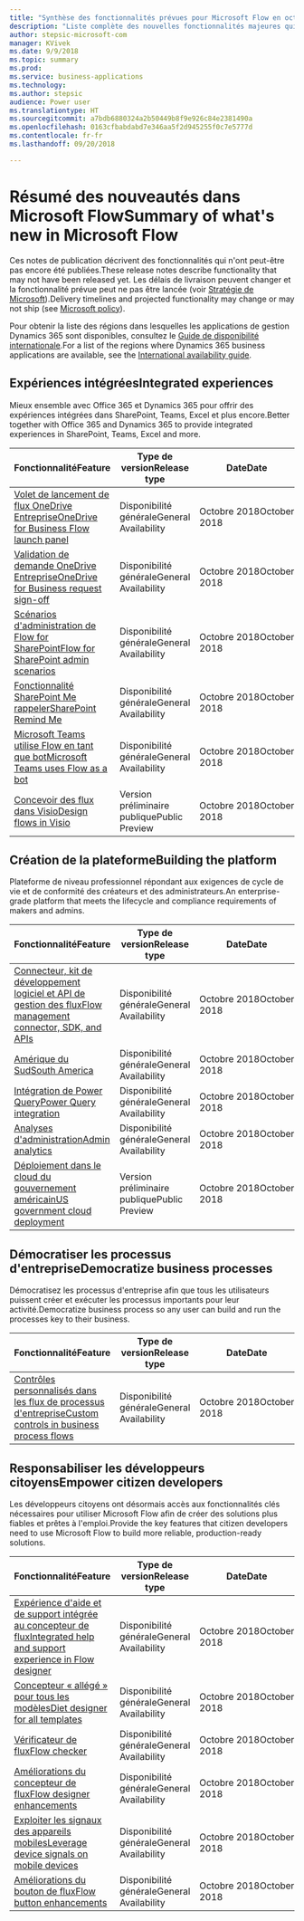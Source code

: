 ```yaml
---
title: "Synthèse des fonctionnalités prévues pour Microsoft Flow en octobre 2018"
description: "Liste complète des nouvelles fonctionnalités majeures qui seront disponibles dans la version d'octobre 2018 de Microsoft Flow."
author: stepsic-microsoft-com
manager: KVivek
ms.date: 9/9/2018
ms.topic: summary
ms.prod: 
ms.service: business-applications
ms.technology: 
ms.author: stepsic
audience: Power user
ms.translationtype: HT
ms.sourcegitcommit: a7bdb6880324a2b50449b8f9e926c84e2381490a
ms.openlocfilehash: 0163cfbabdabd7e346aa5f2d945255f0c7e5777d
ms.contentlocale: fr-fr
ms.lasthandoff: 09/20/2018

---
```


# <a name="summary-of-whats-new-in-microsoft-flow"></a><span data-ttu-id="6a7f6-103">Résumé des nouveautés dans Microsoft Flow</span><span class="sxs-lookup"><span data-stu-id="6a7f6-103">Summary of what's new in Microsoft Flow</span></span>

<span data-ttu-id="6a7f6-104">Ces notes de publication décrivent des fonctionnalités qui n'ont peut-être pas encore été publiées.</span><span class="sxs-lookup"><span data-stu-id="6a7f6-104">These release notes describe functionality that may not have been released yet.</span></span> <span data-ttu-id="6a7f6-105">Les délais de livraison peuvent changer et la fonctionnalité prévue peut ne pas être lancée (voir [Stratégie de Microsoft](https://go.microsoft.com/fwlink/p/?linkid=2007332)).</span><span class="sxs-lookup"><span data-stu-id="6a7f6-105">Delivery timelines and projected functionality may change or may not ship (see [Microsoft policy](https://go.microsoft.com/fwlink/p/?linkid=2007332)).</span></span>

<span data-ttu-id="6a7f6-106">Pour obtenir la liste des régions dans lesquelles les applications de gestion Dynamics 365 sont disponibles, consultez le [Guide de disponibilité internationale](https://aka.ms/dynamics_365_international_availability_deck).</span><span class="sxs-lookup"><span data-stu-id="6a7f6-106">For a list of the regions where Dynamics 365 business applications are available, see the [International availability guide](https://aka.ms/dynamics_365_international_availability_deck).</span></span>

## <a name="integrated-experiences"></a><span data-ttu-id="6a7f6-107">Expériences intégrées</span><span class="sxs-lookup"><span data-stu-id="6a7f6-107">Integrated experiences</span></span>

<span data-ttu-id="6a7f6-108">Mieux ensemble avec Office 365 et Dynamics 365 pour offrir des expériences intégrées dans SharePoint, Teams, Excel et plus encore.</span><span class="sxs-lookup"><span data-stu-id="6a7f6-108">Better together with Office 365 and Dynamics 365 to provide integrated experiences in SharePoint, Teams, Excel and more.</span></span>

| <span data-ttu-id="6a7f6-109">Fonctionnalité</span><span class="sxs-lookup"><span data-stu-id="6a7f6-109">Feature</span></span>    | <span data-ttu-id="6a7f6-110">Type de version</span><span class="sxs-lookup"><span data-stu-id="6a7f6-110">Release type</span></span>    | <span data-ttu-id="6a7f6-111">Date</span><span class="sxs-lookup"><span data-stu-id="6a7f6-111">Date</span></span>    |
| ---------- | ---------- | ---------- |
| [<span data-ttu-id="6a7f6-112">Volet de lancement de flux OneDrive Entreprise</span><span class="sxs-lookup"><span data-stu-id="6a7f6-112">OneDrive for Business Flow launch panel</span></span>](onedrive-for-business-flow-launch-panel.md) | <span data-ttu-id="6a7f6-113">Disponibilité générale</span><span class="sxs-lookup"><span data-stu-id="6a7f6-113">General Availability</span></span> |  <span data-ttu-id="6a7f6-114">Octobre 2018</span><span class="sxs-lookup"><span data-stu-id="6a7f6-114">October 2018</span></span>  |
| [<span data-ttu-id="6a7f6-115">Validation de demande OneDrive Entreprise</span><span class="sxs-lookup"><span data-stu-id="6a7f6-115">OneDrive for Business request sign-off</span></span>](onedrive-for-business-request-sign-off.md) | <span data-ttu-id="6a7f6-116">Disponibilité générale</span><span class="sxs-lookup"><span data-stu-id="6a7f6-116">General Availability</span></span> |  <span data-ttu-id="6a7f6-117">Octobre 2018</span><span class="sxs-lookup"><span data-stu-id="6a7f6-117">October 2018</span></span>  |
| [<span data-ttu-id="6a7f6-118">Scénarios d'administration de Flow for SharePoint</span><span class="sxs-lookup"><span data-stu-id="6a7f6-118">Flow for SharePoint admin scenarios</span></span>](flow-for-sharepoint-admin-scenarios.md) | <span data-ttu-id="6a7f6-119">Disponibilité générale</span><span class="sxs-lookup"><span data-stu-id="6a7f6-119">General Availability</span></span> |  <span data-ttu-id="6a7f6-120">Octobre 2018</span><span class="sxs-lookup"><span data-stu-id="6a7f6-120">October 2018</span></span>  |
| [<span data-ttu-id="6a7f6-121">Fonctionnalité SharePoint Me rappeler</span><span class="sxs-lookup"><span data-stu-id="6a7f6-121">SharePoint Remind Me</span></span>](sharepoint-remind-me.md) | <span data-ttu-id="6a7f6-122">Disponibilité générale</span><span class="sxs-lookup"><span data-stu-id="6a7f6-122">General Availability</span></span> |  <span data-ttu-id="6a7f6-123">Octobre 2018</span><span class="sxs-lookup"><span data-stu-id="6a7f6-123">October 2018</span></span>  |
| [<span data-ttu-id="6a7f6-124">Microsoft Teams utilise Flow en tant que bot</span><span class="sxs-lookup"><span data-stu-id="6a7f6-124">Microsoft Teams uses Flow as a bot</span></span>](microsoft-teams-uses-flow-as-a-bot.md) | <span data-ttu-id="6a7f6-125">Disponibilité générale</span><span class="sxs-lookup"><span data-stu-id="6a7f6-125">General Availability</span></span> |  <span data-ttu-id="6a7f6-126">Octobre 2018</span><span class="sxs-lookup"><span data-stu-id="6a7f6-126">October 2018</span></span>  |
| [<span data-ttu-id="6a7f6-127">Concevoir des flux dans Visio</span><span class="sxs-lookup"><span data-stu-id="6a7f6-127">Design flows in Visio</span></span>](design-flows-in-visio.md) | <span data-ttu-id="6a7f6-128">Version préliminaire publique</span><span class="sxs-lookup"><span data-stu-id="6a7f6-128">Public Preview</span></span> |  <span data-ttu-id="6a7f6-129">Octobre 2018</span><span class="sxs-lookup"><span data-stu-id="6a7f6-129">October 2018</span></span>  |

## <a name="building-the-platform"></a><span data-ttu-id="6a7f6-130">Création de la plateforme</span><span class="sxs-lookup"><span data-stu-id="6a7f6-130">Building the platform</span></span>

<span data-ttu-id="6a7f6-131">Plateforme de niveau professionnel répondant aux exigences de cycle de vie et de conformité des créateurs et des administrateurs.</span><span class="sxs-lookup"><span data-stu-id="6a7f6-131">An enterprise-grade platform that meets the lifecycle and compliance requirements of makers and admins.</span></span>

| <span data-ttu-id="6a7f6-132">Fonctionnalité</span><span class="sxs-lookup"><span data-stu-id="6a7f6-132">Feature</span></span>    | <span data-ttu-id="6a7f6-133">Type de version</span><span class="sxs-lookup"><span data-stu-id="6a7f6-133">Release type</span></span>    | <span data-ttu-id="6a7f6-134">Date</span><span class="sxs-lookup"><span data-stu-id="6a7f6-134">Date</span></span>    |
| ---------- | ---------- | ---------- |
| [<span data-ttu-id="6a7f6-135">Connecteur, kit de développement logiciel et API de gestion des flux</span><span class="sxs-lookup"><span data-stu-id="6a7f6-135">Flow management connector, SDK, and APIs</span></span>](flow-management-connector-sdk-and-apis.md) | <span data-ttu-id="6a7f6-136">Disponibilité générale</span><span class="sxs-lookup"><span data-stu-id="6a7f6-136">General Availability</span></span> |  <span data-ttu-id="6a7f6-137">Octobre 2018</span><span class="sxs-lookup"><span data-stu-id="6a7f6-137">October 2018</span></span>  |
| [<span data-ttu-id="6a7f6-138">Amérique du Sud</span><span class="sxs-lookup"><span data-stu-id="6a7f6-138">South America</span></span>](south-america.md) | <span data-ttu-id="6a7f6-139">Disponibilité générale</span><span class="sxs-lookup"><span data-stu-id="6a7f6-139">General Availability</span></span> |  <span data-ttu-id="6a7f6-140">Octobre 2018</span><span class="sxs-lookup"><span data-stu-id="6a7f6-140">October 2018</span></span>  |
| [<span data-ttu-id="6a7f6-141">Intégration de Power Query</span><span class="sxs-lookup"><span data-stu-id="6a7f6-141">Power Query integration</span></span>](power-query-integration.md) | <span data-ttu-id="6a7f6-142">Disponibilité générale</span><span class="sxs-lookup"><span data-stu-id="6a7f6-142">General Availability</span></span> |  <span data-ttu-id="6a7f6-143">Octobre 2018</span><span class="sxs-lookup"><span data-stu-id="6a7f6-143">October 2018</span></span>  |
| [<span data-ttu-id="6a7f6-144">Analyses d'administration</span><span class="sxs-lookup"><span data-stu-id="6a7f6-144">Admin analytics</span></span>](admin-analytics.md) | <span data-ttu-id="6a7f6-145">Disponibilité générale</span><span class="sxs-lookup"><span data-stu-id="6a7f6-145">General Availability</span></span> |  <span data-ttu-id="6a7f6-146">Octobre 2018</span><span class="sxs-lookup"><span data-stu-id="6a7f6-146">October 2018</span></span>  |
| [<span data-ttu-id="6a7f6-147">Déploiement dans le cloud du gouvernement américain</span><span class="sxs-lookup"><span data-stu-id="6a7f6-147">US government cloud deployment</span></span>](us-government-cloud-deployment.md) | <span data-ttu-id="6a7f6-148">Version préliminaire publique</span><span class="sxs-lookup"><span data-stu-id="6a7f6-148">Public Preview</span></span> |  <span data-ttu-id="6a7f6-149">Octobre 2018</span><span class="sxs-lookup"><span data-stu-id="6a7f6-149">October 2018</span></span>  |

## <a name="democratize-business-processes"></a><span data-ttu-id="6a7f6-150">Démocratiser les processus d'entreprise</span><span class="sxs-lookup"><span data-stu-id="6a7f6-150">Democratize business processes</span></span>

<span data-ttu-id="6a7f6-151">Démocratisez les processus d'entreprise afin que tous les utilisateurs puissent créer et exécuter les processus importants pour leur activité.</span><span class="sxs-lookup"><span data-stu-id="6a7f6-151">Democratize business process so any user can build and run the processes key to their business.</span></span>

| <span data-ttu-id="6a7f6-152">Fonctionnalité</span><span class="sxs-lookup"><span data-stu-id="6a7f6-152">Feature</span></span>    | <span data-ttu-id="6a7f6-153">Type de version</span><span class="sxs-lookup"><span data-stu-id="6a7f6-153">Release type</span></span>    | <span data-ttu-id="6a7f6-154">Date</span><span class="sxs-lookup"><span data-stu-id="6a7f6-154">Date</span></span>    |
| ---------- | ---------- | ---------- |
| [<span data-ttu-id="6a7f6-155">Contrôles personnalisés dans les flux de processus d'entreprise</span><span class="sxs-lookup"><span data-stu-id="6a7f6-155">Custom controls in business process flows</span></span>](custom-controls-in-business-process-flows.md) | <span data-ttu-id="6a7f6-156">Disponibilité générale</span><span class="sxs-lookup"><span data-stu-id="6a7f6-156">General Availability</span></span> |  <span data-ttu-id="6a7f6-157">Octobre 2018</span><span class="sxs-lookup"><span data-stu-id="6a7f6-157">October 2018</span></span>  |

## <a name="empower-citizen-developers"></a><span data-ttu-id="6a7f6-158">Responsabiliser les développeurs citoyens</span><span class="sxs-lookup"><span data-stu-id="6a7f6-158">Empower citizen developers</span></span>

<span data-ttu-id="6a7f6-159">Les développeurs citoyens ont désormais accès aux fonctionnalités clés nécessaires pour utiliser Microsoft Flow afin de créer des solutions plus fiables et prêtes à l'emploi.</span><span class="sxs-lookup"><span data-stu-id="6a7f6-159">Provide the key features that citizen developers need to use Microsoft Flow to build more reliable, production-ready solutions.</span></span>

| <span data-ttu-id="6a7f6-160">Fonctionnalité</span><span class="sxs-lookup"><span data-stu-id="6a7f6-160">Feature</span></span>    | <span data-ttu-id="6a7f6-161">Type de version</span><span class="sxs-lookup"><span data-stu-id="6a7f6-161">Release type</span></span>    | <span data-ttu-id="6a7f6-162">Date</span><span class="sxs-lookup"><span data-stu-id="6a7f6-162">Date</span></span>    |
| ---------- | ---------- | ---------- |
| [<span data-ttu-id="6a7f6-163">Expérience d'aide et de support intégrée au concepteur de flux</span><span class="sxs-lookup"><span data-stu-id="6a7f6-163">Integrated help and support experience in Flow designer</span></span>](flow-support-help-inside-of-the-flow-designer.md) | <span data-ttu-id="6a7f6-164">Disponibilité générale</span><span class="sxs-lookup"><span data-stu-id="6a7f6-164">General Availability</span></span> |  <span data-ttu-id="6a7f6-165">Octobre 2018</span><span class="sxs-lookup"><span data-stu-id="6a7f6-165">October 2018</span></span>  |
| [<span data-ttu-id="6a7f6-166">Concepteur « allégé » pour tous les modèles</span><span class="sxs-lookup"><span data-stu-id="6a7f6-166">Diet designer for all templates</span></span>](diet-designer-for-all-templates.md) | <span data-ttu-id="6a7f6-167">Disponibilité générale</span><span class="sxs-lookup"><span data-stu-id="6a7f6-167">General Availability</span></span> |  <span data-ttu-id="6a7f6-168">Octobre 2018</span><span class="sxs-lookup"><span data-stu-id="6a7f6-168">October 2018</span></span>  |
| [<span data-ttu-id="6a7f6-169">Vérificateur de flux</span><span class="sxs-lookup"><span data-stu-id="6a7f6-169">Flow checker</span></span>](flow-checker.md) | <span data-ttu-id="6a7f6-170">Disponibilité générale</span><span class="sxs-lookup"><span data-stu-id="6a7f6-170">General Availability</span></span> |  <span data-ttu-id="6a7f6-171">Octobre 2018</span><span class="sxs-lookup"><span data-stu-id="6a7f6-171">October 2018</span></span>  |
| [<span data-ttu-id="6a7f6-172">Améliorations du concepteur de flux</span><span class="sxs-lookup"><span data-stu-id="6a7f6-172">Flow designer enhancements</span></span>](flow-designer-enhancements.md) | <span data-ttu-id="6a7f6-173">Disponibilité générale</span><span class="sxs-lookup"><span data-stu-id="6a7f6-173">General Availability</span></span> |  <span data-ttu-id="6a7f6-174">Octobre 2018</span><span class="sxs-lookup"><span data-stu-id="6a7f6-174">October 2018</span></span>  |
| [<span data-ttu-id="6a7f6-175">Exploiter les signaux des appareils mobiles</span><span class="sxs-lookup"><span data-stu-id="6a7f6-175">Leverage device signals on mobile devices</span></span>](leverage-device-signals-on-mobile-devices.md) | <span data-ttu-id="6a7f6-176">Disponibilité générale</span><span class="sxs-lookup"><span data-stu-id="6a7f6-176">General Availability</span></span> |  <span data-ttu-id="6a7f6-177">Octobre 2018</span><span class="sxs-lookup"><span data-stu-id="6a7f6-177">October 2018</span></span>  |
| [<span data-ttu-id="6a7f6-178">Améliorations du bouton de flux</span><span class="sxs-lookup"><span data-stu-id="6a7f6-178">Flow button enhancements</span></span>](flow-button-enhancements.md) | <span data-ttu-id="6a7f6-179">Disponibilité générale</span><span class="sxs-lookup"><span data-stu-id="6a7f6-179">General Availability</span></span> |  <span data-ttu-id="6a7f6-180">Octobre 2018</span><span class="sxs-lookup"><span data-stu-id="6a7f6-180">October 2018</span></span>  |

